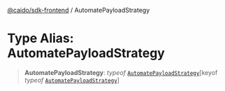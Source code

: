 [@caido/sdk-frontend](../index.md) / AutomatePayloadStrategy

# Type Alias: AutomatePayloadStrategy

> **AutomatePayloadStrategy**: *typeof* [`AutomatePayloadStrategy`](../variables/AutomatePayloadStrategy.md)\[keyof *typeof* [`AutomatePayloadStrategy`](../variables/AutomatePayloadStrategy.md)\]
